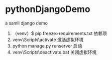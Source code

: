 # pythonDjangoDemo
a samll django demo 

1. （venv）$ pip freeze>requirements.txt 依赖项
2. venv\Scripts\activate 激活虚拟环境
3. python manage.py runserver 启动
4. venv\Scripts\deactivate.bat 关闭虚拟环境